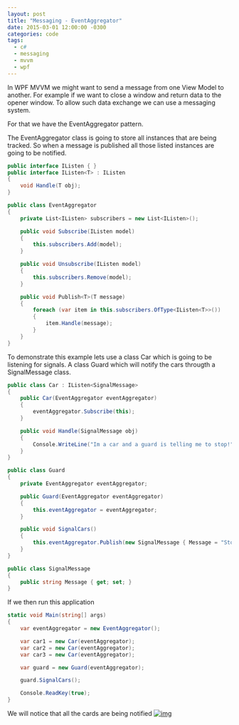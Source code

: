 ```yaml
---
layout: post
title: "Messaging - EventAggregator"
date: 2015-03-01 12:00:00 -0300
categories: code
tags:
  - c#
  - messaging
  - mvvm
  - wpf
---
```

In WPF MVVM we might want to send a message from one View Model to another. For example if we want to close a window and return data to the opener window. To allow such data exchange we can use a messaging system.


For that we have the EventAggregator pattern.


The EventAggregator class is going to store all instances that are being tracked. So when a message is published all those listed instances are going to be notified.
<!--more-->

```csharp
public interface IListen { }
public interface IListen<T> : IListen
{
    void Handle(T obj);
}

public class EventAggregator
{
    private List<IListen> subscribers = new List<IListen>();

    public void Subscribe(IListen model)
    {
        this.subscribers.Add(model);
    }

    public void Unsubscribe(IListen model)
    {
        this.subscribers.Remove(model);
    }

    public void Publish<T>(T message)
    {
        foreach (var item in this.subscribers.OfType<IListen<T>>())
        {
            item.Handle(message);
        }
    }
}
```



To demonstrate this example lets use a class Car which is going to be listening for signals. A class Guard which will notify the cars througth a SignalMessage class.



```csharp
public class Car : IListen<SignalMessage>
{
    public Car(EventAggregator eventAggregator)
    {
        eventAggregator.Subscribe(this);
    }

    public void Handle(SignalMessage obj)
    {
        Console.WriteLine("Im a car and a guard is telling me to stop!");
    }
}

public class Guard
{
    private EventAggregator eventAggregator;

    public Guard(EventAggregator eventAggregator)
    {
        this.eventAggregator = eventAggregator;
    }

    public void SignalCars()
    {
        this.eventAggregator.Publish(new SignalMessage { Message = "Stop" });
    }
}

public class SignalMessage
{
    public string Message { get; set; }
}
```



If we then run this application



```csharp
static void Main(string[] args)
{
    var eventAggregator = new EventAggregator();

    var car1 = new Car(eventAggregator);
    var car2 = new Car(eventAggregator);
    var car3 = new Car(eventAggregator);

    var guard = new Guard(eventAggregator);

    guard.SignalCars();

    Console.ReadKey(true);
}
```



We will notice that all the cards are being notified
[![img](https://brunolm.files.wordpress.com/2015/03/01.jpg)](https://brunolm.files.wordpress.com/2015/03/01.jpg)
